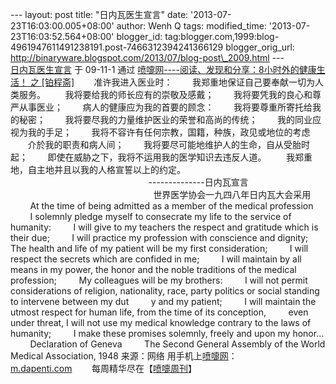 --- layout: post title: "日内瓦医生宣言" date:
'2013-07-23T16:03:00.005+08:00' author: Wenh Q tags: modified\_time:
'2013-07-23T16:03:52.564+08:00' blogger\_id:
tag:blogger.com,1999:blog-4961947611491238191.post-7466312394241366129
blogger\_orig\_url:
http://binaryware.blogspot.com/2013/07/blog-post\_2009.html ---
[\
日内瓦医生宣言](http://www.dapenti.com/blog/more.asp?name=xilei&id=23941)
于 09-11-1 通过 [喷嚏网----阅读、发现和分享：8小时外的健康生活！ 之
[铂程斋]](http://www.dapenti.com/blog/blog.asp?name=xilei)
[](http://www.dapenti.com/blog/blog.asp?name=xilei)
       准许我进入医业时：
       我郑重地保证自己要奉献一切为人类服务。
       我将要给我的师长应有的崇敬及感戴；
       我将要凭我的良心和尊严从事医业；
       病人的健康应为我的首要的顾念：
       我将要尊重所寄托给我的秘密；
       我将要尽我的力量维护医业的荣誉和高尚的传统；
       我的同业应视为我的手足；
       我将不容许有任何宗教，国籍，种族，政见或地位的考虑
       介於我的职责和病人间；
       我将要尽可能地维护人的生命，自从受胎时起；
       即使在威胁之下，我将不运用我的医学知识去违反人道。
       我郑重地，自主地并且以我的人格宣誓以上的约定。 
                                                       
--------------日内瓦宣言
                                                         
世界医学协会一九四八年日内瓦大会采用
        At the time of being admitted as a member of the medical
profession
        I solemnly pledge myself to consecrate my life to the service of
humanity:
        I will give to my teachers the respect and gratitude which is
their due;
        I will practice my profession with conscience and dignity;
       The health and life of my patient will be my first consideration;
        I will respect the secrets which are confided in me;
        I will maintain by all means in my power, the honor and the
noble traditions of the medical profession;
        My colleagues will be my brothers:
        I will not permit considerations of religion, nationality, race,
party politics or social standing to intervene between my dut
        y and my patient;
        I will maintain the utmost respect for human life, from the time
of its conception,
        even under threat, I will not use my medical knowledge contrary
to the laws of humanity;
        I make these promises solemnly, freely and upon my honor...
        Declaration of Geneva
        The Second General Assembly of the World Medical Association,
1948
来源：网络
用手机上[喷嚏网](http://www.dapenti.com/)：[m.dapenti.com](http://m.dapenti.com/)        每周精华尽在【[喷嚏周刊](http://www.dapenti.com/blog/blog.asp?subjectid=126&name=dapenti)】

